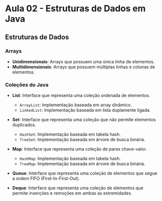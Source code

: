 # Aula 02 - Estruturas de Dados em Java

## Estruturas de Dados

### Arrays
- **Unidimensionais**: Arrays que possuem uma única linha de elementos.
- **Multidimensionais**: Arrays que possuem múltiplas linhas e colunas de elementos.

### Coleções do Java
- **List**: Interface que representa uma coleção ordenada de elementos.
  - `ArrayList`: Implementação baseada em array dinâmico.
  - `LinkedList`: Implementação baseada em lista duplamente ligada.

- **Set**: Interface que representa uma coleção que não permite elementos duplicados.
  - `HashSet`: Implementação baseada em tabela hash.
  - `TreeSet`: Implementação baseada em árvore de busca binária.

- **Map**: Interface que representa uma coleção de pares chave-valor.
  - `HashMap`: Implementação baseada em tabela hash.
  - `TreeMap`: Implementação baseada em árvore de busca binária.

- **Queue**: Interface que representa uma coleção de elementos que segue a ordem FIFO (First-In-First-Out).
- **Deque**: Interface que representa uma coleção de elementos que permite inserções e remoções em ambas as extremidades.

